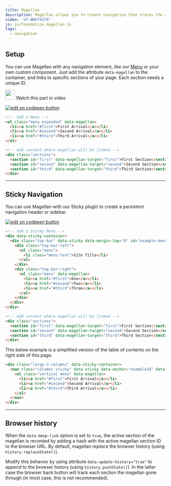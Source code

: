 ```yaml
---
title: Magellan
description: Magellan allows you to create navigation that tracks the active section of a page your user is in. Pair it with our Sticky plugin to create a fixed navigation element.
video: 'eT-WWX74SY0'
js: js/foundation.magellan.js
tags:
  - navigation
---
```


## Setup

You can use Magellan with any navigation element, like our [Menu](menu.html) or your own custom component. Just add the attribute `data-magellan` to the container, and links to specific sections of your page. Each section needs a unique ID.

<p>
  <a class="" data-open-video="0:42"><img src="{{root}}assets/img/icons/watch-video-icon.svg" class="video-icon" height="30" width="30" alt=""> Watch this part in video</a>
</p>

<div class="docs-codepen-container">
  <a class="codepen-logo-link" href="https://codepen.io/IamManchanda/pen/MmGEXo?editors=1000" target="_blank"><img src="{{root}}assets/img/logos/edit-in-browser.svg" class="" height="" width="" alt="edit on codepen button"></a>
</div>

```html
<!-- Add a Menu -->
<ul class="menu expanded" data-magellan>
  <li><a href="#first">First Arrival</a></li>
  <li><a href="#second">Second Arrival</a></li>
  <li><a href="#third">Third Arrival</a></li>
</ul>

<!-- Add content where magellan will be linked -->
<div class="sections">
  <section id="first" data-magellan-target="first">First Section</section>
  <section id="second" data-magellan-target="second">Second Section</section>
  <section id="third" data-magellan-target="third">Third Section</section>
</div>
```

---

## Sticky Navigation

You can use Magellan with our Sticky plugin to create a persistent navigation header or sidebar.

<div class="docs-codepen-container">
  <a class="codepen-logo-link" href="https://codepen.io/ZURBFoundation/pen/gWKLqV?editors=1100" target="_blank"><img src="{{root}}assets/img/logos/edit-in-browser.svg" class="" height="" width="" alt="edit on codepen button"></a>
</div>

```html 
<!-- Add a Sticky Menu -->
<div data-sticky-container>
  <div class="top-bar" data-sticky data-margin-top="0" id="example-menu">
    <div class="top-bar-left">
      <ul class="menu">
        <li class="menu-text">Site Title</li>
      </ul>
    </div>
    <div class="top-bar-right">
      <ul class="menu" data-magellan>
        <li><a href="#first">One</a></li>
        <li><a href="#second">Two</a></li>
        <li><a href="#third">Three</a></li>
      </ul>
    </div>
  </div>
</div>

<!-- Add content where magellan will be linked -->
<div class="sections">
  <section id="first" data-magellan-target="first">First Section</section>
  <section id="second" data-magellan-target="second">Second Section</section>
  <section id="third" data-magellan-target="third">Third Section</section>
</div>
```

This below example is a simplified version of the table of contents on the right side of this page.

```html
<div class="large-3 columns" data-sticky-container>
  <nav class="columns sticky" data-sticky data-anchor="exampleId" data-sticky-on="large">
    <ul class="vertical menu" data-magellan>
      <li><a href="#first">First Arrival</a></li>
      <li><a href="#second">Second Arrival</a></li>
      <li><a href="#third">Third Arrival</a></li>
    </ul>
  </nav>
</div>
```

---

## Browser history

When the `data-deep-link` option is set to `true`, the active section of the magellan is recorded by adding a hash with the active magellan section ID to the browser URL. By default, magellan *replace* the browser history (using `history.replaceState()`).

Modify this behavior by using attribute `data-update-history="true"` to *append* to the browser history (using `history.pushState()`). In the latter case the browser back button will track each section the magellan gone through (in most case, this is not recommended).
